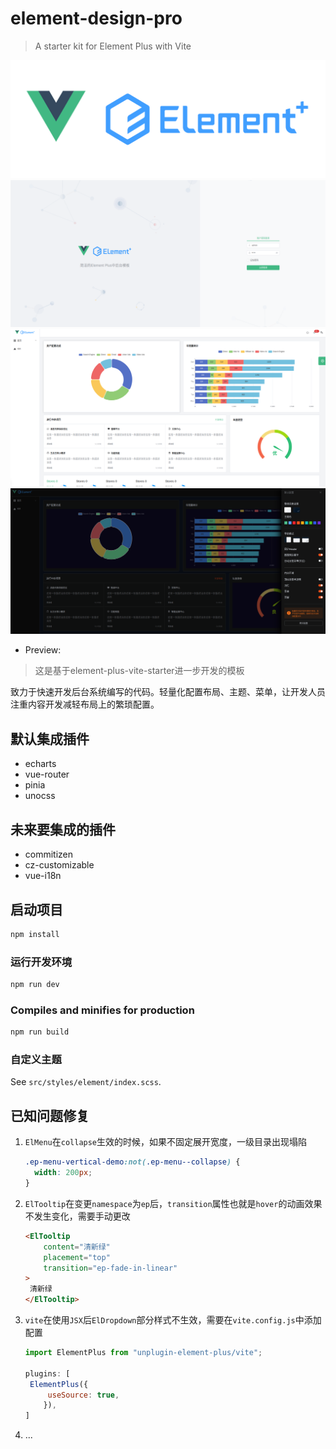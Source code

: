 # element-design-pro

> A starter kit for Element Plus with Vite

<img width="800" alt="Element Plus" src="./src/assets/logo.png">

<img src="./public/preview-1.png" alt="preview-1" style="zoom:75%;" />

<img src="./public/preview-2.png" alt="preview-2" style="zoom:75%;" />

<img src="./public/preview-3.png" alt="preview-3" style="zoom:75%;" />

- Preview:

> 这是基于element-plus-vite-starter进一步开发的模板

​		致力于快速开发后台系统编写的代码。轻量化配置布局、主题、菜单，让开发人员注重内容开发减轻布局上的繁琐配置。

## 默认集成插件

- echarts
- vue-router
- pinia
- unocss

## 未来要集成的插件

- commitizen
- cz-customizable
- vue-i18n

## 启动项目

```bash
npm install
```

### 运行开发环境

```bash
npm run dev
```

### Compiles and minifies for production

```bash
npm run build
```

### 自定义主题

See `src/styles/element/index.scss`.

## 已知问题修复

1. `ElMenu`在`collapse`生效的时候，如果不固定展开宽度，一级目录出现塌陷

   ```css
   .ep-menu-vertical-demo:not(.ep-menu--collapse) {
     width: 200px;
   }
   ```

   

2. `ElTooltip`在变更`namespace`为`ep`后，`transition`属性也就是`hover`的动画效果不发生变化，需要手动更改

   ```html
   <ElTooltip
       content="清新绿"
       placement="top"
       transition="ep-fade-in-linear"
   >
   	清新绿
   </ElTooltip>
   ```

   

3. `vite`在使用`JSX`后`ElDropdown`部分样式不生效，需要在`vite.config.js`中添加配置

   ```js
   import ElementPlus from "unplugin-element-plus/vite";
   
   plugins: [
   	ElementPlus({
       	useSource: true,
       }),
   ]
   ```

   

4. ...

